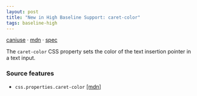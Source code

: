 ```yaml
---
layout: post
title: "New in High Baseline Support: caret-color"
tags: baseline-high
---
```


[caniuse](https://caniuse.com/?search=caret-color) · [mdn](https://developer.mozilla.org/en-US/search?q=caret-color) · [spec](https://drafts.csswg.org/css-ui-4/#insertion-caret)

The `caret-color` CSS property sets the color of the text insertion pointer in a text input.

### Source features

- ``css.properties.caret-color`` [[mdn]](https://developer.mozilla.org/en-US/search?q=css.properties.caret-color)
